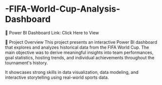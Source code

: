 # -FIFA-World-Cup-Analysis-Dashboard

🔗 Power BI Dashboard Link: Click Here to View

📌 Project Overview
This project presents an interactive Power BI dashboard that explores and analyzes historical data from the FIFA World Cup. The main objective was to derive meaningful insights into team performances, goal statistics, hosting trends, and individual achievements throughout the tournament's history.

It showcases strong skills in data visualization, data modeling, and interactive storytelling using real-world sports data.
